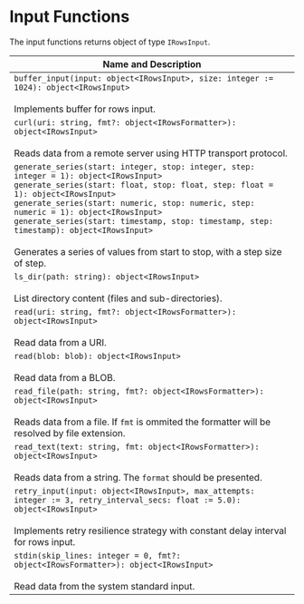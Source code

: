 # Input Functions

The input functions returns object of type `IRowsInput`.

| Name and Description |
| --- |
| `buffer_input(input: object<IRowsInput>, size: integer := 1024): object<IRowsInput>`<br /><br /> Implements buffer for rows input. |
| `curl(uri: string, fmt?: object<IRowsFormatter>): object<IRowsInput>`<br /><br /> Reads data from a remote server using HTTP transport protocol. |
| `generate_series(start: integer, stop: integer, step: integer = 1): object<IRowsInput>`<br />`generate_series(start: float, stop: float, step: float = 1): object<IRowsInput>`<br />`generate_series(start: numeric, stop: numeric, step: numeric = 1): object<IRowsInput>`<br />`generate_series(start: timestamp, stop: timestamp, step: timestamp): object<IRowsInput>`<br /><br />Generates a series of values from start to stop, with a step size of step. |
| `ls_dir(path: string): object<IRowsInput>`<br /><br /> List directory content (files and sub-directories). |
| `read(uri: string, fmt?: object<IRowsFormatter>): object<IRowsInput>`<br /><br /> Read data from a URI. |
| `read(blob: blob): object<IRowsInput>`<br /><br /> Read data from a BLOB. |
| `read_file(path: string, fmt?: object<IRowsFormatter>): object<IRowsInput>`<br /><br /> Reads data from a file. If `fmt` is ommited the formatter will be resolved by file extension. |
| `read_text(text: string, fmt: object<IRowsFormatter>): object<IRowsInput>`<br /><br /> Reads data from a string. The `format` should be presented. |
| `retry_input(input: object<IRowsInput>, max_attempts: integer := 3, retry_interval_secs: float := 5.0): object<IRowsInput>`<br /><br /> Implements retry resilience strategy with constant delay interval for rows input. |
| `stdin(skip_lines: integer = 0, fmt?: object<IRowsFormatter>): object<IRowsInput>`<br /><br /> Read data from the system standard input. |
